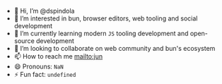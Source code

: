 - 👋 Hi, I’m @dspindola
- 👀 I’m interested in bun, browser editors, web tooling and social development
- 🌱 I’m currently learning modern `JS` tooling development and open-source development
- 💞️ I’m looking to collaborate on web community and bun's ecosystem
- 📫 How to reach me [mailto:jun](jun@sent.com)
- 😄 Pronouns: `NaN`
- ⚡ Fun fact: `undefined`

<!---
dspindola/dspindola is a ✨ special ✨ repository because its `README.md` (this file) appears on your GitHub profile.
You can click the Preview link to take a look at your changes.
--->
